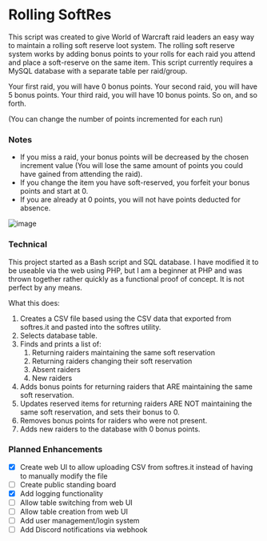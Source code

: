 # Rolling SoftRes

This script was created to give World of Warcraft raid leaders an easy way to maintain a rolling soft reserve loot system.  The rolling soft reserve system works by adding bonus points to your rolls for each raid you attend and place a soft-reserve on the same item.  This script currently requires a MySQL database with a separate table per raid/group.

Your first raid, you will have 0 bonus points.
Your second raid, you will have 5 bonus points.
Your third raid, you will have 10 bonus points.
So on, and so forth.

(You can change the number of points incremented for each run)

### Notes

- If you miss a raid, your bonus points will be decreased by the chosen increment value (You will lose the same amount of points you could have gained from attending the raid).  
- If you change the item you have soft-reserved, you forfeit your bonus points and start at 0.
- If you are already at 0 points, you will not have points deducted for absence.

![image](https://github.com/user-attachments/assets/2d66f2b0-013b-4e4d-8c7c-a5387a256300)

### Technical

This project started as a Bash script and SQL database.  I have modified it to be useable via the web using PHP, but I am a beginner at PHP and was thrown together rather quickly as a functional proof of concept.  It is not perfect by any means.

What this does:

1. Creates a CSV file based using the CSV data that exported from softres.it and pasted into the softres utility.
2. Selects database table.
3. Finds and prints a list of:
     1. Returning raiders maintaining the same soft reservation
     2. Returning raiders changing their soft reservation
     3. Absent raiders
     4. New raiders
4. Adds bonus points for returning raiders that ARE maintaining the same soft reservation.
5. Updates reserved items for returning raiders ARE NOT maintaining the same soft reservation, and sets their bonus to 0.
6. Removes bonus points for raiders who were not present.
7. Adds new raiders to the database with 0 bonus points.

### Planned Enhancements

- [x] Create web UI to allow uploading CSV from softres.it instead of having to manually modify the file
- [ ] Create public standing board
- [x] Add logging functionality
- [ ] Allow table switching from web UI
- [ ] Allow table creation from web UI
- [ ] Add user management/login system
- [ ] Add Discord notifications via webhook
